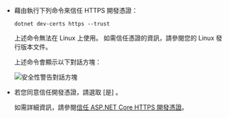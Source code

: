 * 藉由執行下列命令來信任 HTTPS 開發憑證：

  ```dotnetcli
  dotnet dev-certs https --trust
  ```
  
  上述命令無法在 Linux 上使用。 如需信任憑證的資訊，請參閱您的 Linux 發行版本文件。

  上述命令會顯示以下對話方塊：

  ![安全性警告對話方塊](~/getting-started/_static/cert.png)

* 若您同意信任開發憑證，請選取 [是]  。

  如需詳細資訊，請參閱[信任 ASP.NET Core HTTPS 開發憑證](xref:security/enforcing-ssl#trust-the-aspnet-core-https-development-certificate-on-windows-and-macos)。
  
